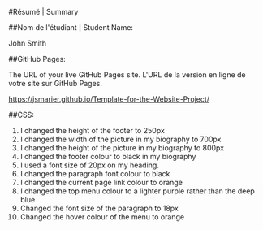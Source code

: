 #Résumé | Summary

##Nom de l'étudiant | Student Name:

John Smith

##GitHub Pages:

The URL of your live GitHub Pages site. L'URL de la version en ligne de votre site sur GitHub Pages.

https://jsmarier.github.io/Template-for-the-Website-Project/

##CSS:

1. I changed the height of the footer to 250px
2. I changed the width of the picture in my biography to 700px
3. I changed the height of the picture in my biography to 800px
4. I changed the footer colour to black in my biography
5. I used a font size of 20px on my heading.
6. I changed the paragraph font colour to black
7. I changed the current page link colour to orange
8. I changed the top menu colour to a lighter purple rather than the deep blue
9. Changed the font size of the paragraph to 18px
10. Changed the hover colour of the menu to orange
